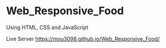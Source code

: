 # Web_Responsive_Food
Using HTML, CSS and JavaScript

Live Server
https://mou3098.github.io/Web_Responsive_Food/

